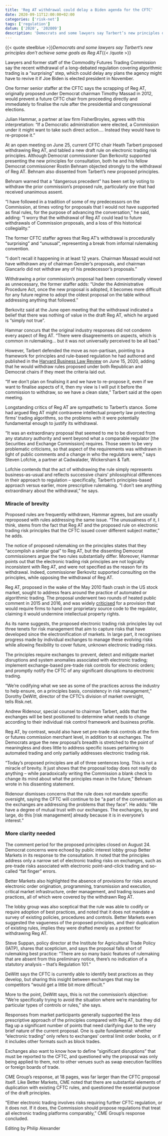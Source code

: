 ```yaml
---
title: 'Reg AT withdrawal could delay a Biden agenda for the CFTC'
date: 2020-09-11T12:00:00+02:00
categories: ['risk-net']
tags: ['regulation']
datum: ['2020', '202009']
description: 'Democrats and some lawyers say Tarbert’s new principles don’t achieve same goals as Reg AT'
---
```


{{< quote steelblue >}}_Democrats and some lawyers say Tarbert’s new principles don’t achieve same goals as Reg AT_{{< /quote >}}

Lawyers and former staff of the Commodity Futures Trading Commission say the recent withdrawal of a long-debated regulation covering algorithmic trading is a “surprising” step, which could delay any plans the agency might have to revive it if Joe Biden is elected president in November.

One former senior staffer at the CFTC says the scrapping of Reg AT, originally proposed under Democrat chairman Timothy Massad in 2012, would prevent a future CFTC chair from proceeding directly and immediately to finalise the rule after the presidential and congressional elections.

Julian Hammar, a partner at law firm FisherBroyles, agrees with this interpretation: “If a Democratic administration were elected, a Commission under it might want to take such direct action…. Instead they would have to re-propose it.”

At an open meeting on June 25, current CFTC chair Heath Tarbert proposed withdrawing Reg AT, and tabled a new draft rule on electronic trading risk principles. Although Democrat commissioner Dan Berkovitz supported presenting the new principles for consultation, both he and his fellow Democrat commissioner Rostin Behnam objected strongly to the withdrawal of Reg AT. Behnam also dissented from Tarbert’s new proposed principles.

Behnam warned that a “dangerous precedent” has been set by voting to withdraw the prior commission’s proposed rule, particularly one that had received unanimous assent.

“I have followed in a tradition of some of my predecessors on the Commission, at times voting for proposals that I would not have supported as final rules, for the purpose of advancing the conversation,” he said, adding: “I worry that the withdrawal of Reg AT could lead to future withdrawals of Commission proposals, and a loss of this historical collegiality.”

The former CFTC staffer agrees that Reg AT’s withdrawal is procedurally “surprising” and “unusual”, representing a break from informal rulemaking convention.

“I don’t recall it happening in at least 12 years. Chairman Massad would not have withdrawn any of chairman Gensler’s proposals, and chairman Giancarlo did not withdraw any of his predecessor’s proposals.”

Withdrawing a prior commission’s proposal had been conventionally viewed as unnecessary, the former staffer adds: “Under the Administrative Procedure Act, once the new proposal is adopted, it becomes more difficult for any future regime to adopt the oldest proposal on the table without addressing anything that followed.”

Berkovitz said at the June open meeting that the withdrawal indicated a belief that there was nothing of value in the draft Reg AT, which he argued is “simply not true”.

Hammar concurs that the original industry responses did not condemn every aspect of Reg AT. “There were disagreements on aspects, which is common in rulemaking… but it was not universally perceived to be all bad.”

However, Tarbert defended the move as non-partisan, pointing to a framework for principles and rule-based regulation he had authored and published in the [Harvard Business Law Review](https://www.cftc.gov/PressRoom/PressReleases/8183-20) on June 15, 2020, adding that he would withdraw rules proposed under both Republican and Democrat chairs if they meet the criteria laid out.

“If we don’t plan on finalising it and we have to re-propose it, even if we want to finalise aspects of it, then my view is I will put it before the commission to withdraw, so we have a clean slate,” Tarbert said at the open meeting.

Longstanding critics of Reg AT are sympathetic to Tarbert’s stance. Some had argued Reg AT might contravene intellectual property law protecting firms’ trading algorithms, so the problems with it were potentially fundamental enough to justify its withdrawal.

“It was an extraordinary proposal that seemed to me to be divorced from any statutory authority and went beyond what a comparable regulator [the Securities and Exchange Commission] requires. Those seem to be very problematic criticisms, so that aspect of the requirements was withdrawn in light of public comments and a change in who the regulators were,” says Steven Lofchie, a partner at Cadwalader, Wickersham & Taft.

Lofchie contends that the act of withdrawing the rule simply represents business-as-usual and reflects successive chairs’ philosophical differences in their approach to regulation – specifically, Tarbert’s principles-based approach versus earlier, more prescriptive rulemaking. “I don’t see anything extraordinary about the withdrawal,” he says.

### Miracle of brevity

Proposed rules are frequently withdrawn, Hammar agrees, but are usually reproposed with rules addressing the same issue. “The unusualness of it, I think, stems from the fact that Reg AT and the proposed rule on electronic trading risk principles that the CFTC issued cover different subject matter,” he adds.

The notice of proposed rulemaking on the principles states that they “accomplish a similar goal” to Reg AT, but the dissenting Democrat commissioners argue the two rules substantially differ. Moreover, Hammar points out that the electronic trading risk principles are not logically inconsistent with Reg AT, and were not specified as the reason for its withdrawal. Indeed, commissioner Berkovitz supported consulting on the principles, while opposing the withdrawal of Reg AT.

Reg AT, proposed in the wake of the May 2010 flash crash in the US stock market, sought to address fears around the practice of automated or algorithmic trading. The proposal underwent two rounds of heated public comment in 2015 and 2016, and was widely [criticised](https://www.waterstechnology.com/trading-tools/2474670/reg-ats-source-code-rule-still-striking-a-nerve) for a provision that would require firms to hand over proprietary source code to the regulator, claiming it would undermine intellectual property rights.

As its name suggests, the proposed electronic trading risk principles lay out three tenets for risk management that aim to capture risks that have developed since the electronification of markets. In large part, it recognises progress made by individual exchanges to manage these evolving risks while allowing flexibility to cover future, unknown electronic trading risks.

The principles require exchanges to prevent, detect and mitigate market disruptions and system anomalies associated with electronic trading; implement exchange-based pre-trade risk controls for electronic orders; and promptly notify the CFTC of any significant disruptions to electronic trading.

“We’re codifying what we see as some of the practices across the industry to help ensure, on a principles basis, consistency in risk management,” Dorothy DeWitt, director of the CFTC’s division of market oversight, tells Risk.net.

Andrew Ridenour, special counsel to chairman Tarbert, adds that the exchanges will be best positioned to determine what needs to change according to their individual risk control framework and business profile.

Reg AT, by contrast, would also have set pre-trade risk controls at the firm or futures commission merchant level, in addition to at exchanges. The Democrats argue the new proposal’s breadth is stretched to the point of meaningless and does little to address specific issues pertaining to automated trading and only partially addresses electronic trading risk.

“Today’s proposed principles are all of three sentences long. This is not a miracle of brevity. It just shows that the proposal today does not really do anything – while paradoxically writing the Commission a blank check to change its mind about what the principles mean in the future,” Behnam wrote in his dissenting statement.

Ridenour dismisses concerns that the rule does not mandate specific oversight, saying the CFTC will continue to be “a part of the conversation as the exchanges are addressing the problems that they face”. He adds: “We have a degree of mutual trust with our exchanges. The exchanges, by and large, do this [risk management] already because it is in everyone’s interest.”

### More clarity needed

The comment period for the proposed principles closed on August 24. Democrat concerns were echoed by public interest lobby group Better Markets in its response to the consultation. It noted that the principles address only a narrow set of electronic trading risks on exchanges, such as pre-trade risks associated with electronic point-and-click trading and so-called “fat finger” errors.

Better Markets also highlighted the absence of provisions for risks around electronic order origination, programming, transmission and execution, critical market infrastructure, order management, and trading issues and practices, all of which were covered by the withdrawn Reg AT.

The lobby group was also sceptical that the rule was able to codify or require adoption of best practices, and noted that it does not mandate a survey of existing policies, procedures and controls. Better Markets even suggested the vagueness of the proposed principles, and their duplication of existing rules, implies they were drafted merely as a pretext for withdrawing Reg AT.

Steve Suppan, policy director at the Institute for Agricultural Trade Policy (IATP), shares that scepticism, and says the proposal falls short of rulemaking best practice: “There are so many basic features of rulemaking that are absent from this preliminary notice, there’s no indication of a statutory analysis – that’s Regulation 101.”

DeWitt says the CFTC is currently able to identify best practices as they develop, but sharing this insight between exchanges that may be competitors “would get a little bit more difficult.”

More to the point, DeWitt says, this is not the commission’s objective: “We’re specifically trying to avoid the situation where we’re mandating for particular types of controls or rules,” she says.

Responses from market participants generally supported the less prescriptive approach of the principles compared with Reg AT, but they did flag up a significant number of points that need clarifying due to the very brief nature of the current proposal. One is quite fundamental: whether “electronic trading” only refers to exchanges’ central limit order books, or if it includes other formats such as block trades.

Exchanges also want to know how to define “significant disruptions” that must be reported to the CFTC, and questioned why the proposal was only being applied to them, not to other venues such as swap execution facilities or foreign boards of trade.

CME Group’s response, at 18 pages, was far larger than the CFTC proposal itself. Like Better Markets, CME noted that there are substantial elements of duplication with existing CFTC rules, and questioned the essential purpose of the draft principles.

“Either electronic trading involves risks requiring further CFTC regulation, or it does not. If it does, the Commission should propose regulations that treat all electronic trading platforms comparably,” CME Group’s response concluded.

Editing by Philip Alexander

